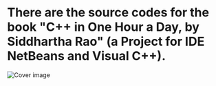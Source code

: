 # There are the source codes for the book "C++ in One Hour a Day, by Siddhartha Rao" (a Project for IDE NetBeans and Visual C++).

![Cover image](https://www.pearsonhighered.com/assets/bigcovers/0/7/8/9/0789757745.jpg)


